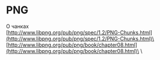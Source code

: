 # PNG

О чанках\
[http://www.libpng.org/pub/png/spec/1.2/PNG-Chunks.html](http://www.libpng.org/pub/png/spec/1.2/PNG-Chunks.html)\
[http://www.libpng.org/pub/png/book/chapter08.html](http://www.libpng.org/pub/png/book/chapter08.html)\
\
